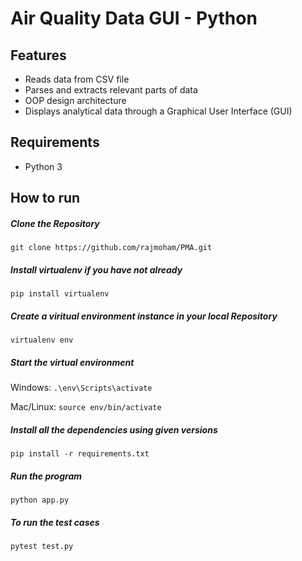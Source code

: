 # Air Quality Data GUI - Python

## Features
- Reads data from CSV file
- Parses and extracts relevant parts of data
- OOP design architecture
- Displays analytical data through a Graphical User Interface (GUI)

## Requirements
- Python 3

## How to run
##### Clone the Repository
`git clone https://github.com/rajmoham/PMA.git`

##### Install virtualenv if you have not already
`pip install virtualenv`

##### Create a viritual environment instance in your local Repository
`virtualenv env`

##### Start the virtual environment
Windows:
`.\env\Scripts\activate`

Mac/Linux:
`source env/bin/activate`

##### Install all the dependencies using given versions
`pip install -r requirements.txt`

##### Run the program
`python app.py`

##### To run the test cases
`pytest test.py`


